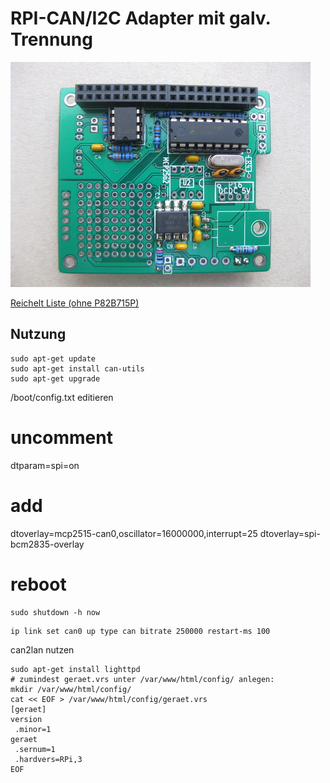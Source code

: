 RPI-CAN/I2C Adapter mit galv. Trennung
======================================

![RPI- MCP2515](https://github.com/GBert/misc/raw/master/RPi-MCP2515/pictures/rpi-mcp2515_01_s.jpg)

[Reichelt Liste (ohne P82B715P)](https://www.reichelt.de/my/1344615)

Nutzung
-------

```
sudo apt-get update
sudo apt-get install can-utils
sudo apt-get upgrade
```
/boot/config.txt editieren
# uncomment
dtparam=spi=on

# add
dtoverlay=mcp2515-can0,oscillator=16000000,interrupt=25
dtoverlay=spi-bcm2835-overlay

# reboot
```
sudo shutdown -h now
```
```
ip link set can0 up type can bitrate 250000 restart-ms 100
```

can2lan nutzen
```
sudo apt-get install lighttpd
# zumindest geraet.vrs unter /var/www/html/config/ anlegen:
mkdir /var/www/html/config/
cat << EOF > /var/www/html/config/geraet.vrs
[geraet]
version
 .minor=1
geraet
 .sernum=1
 .hardvers=RPi,3
EOF
```

